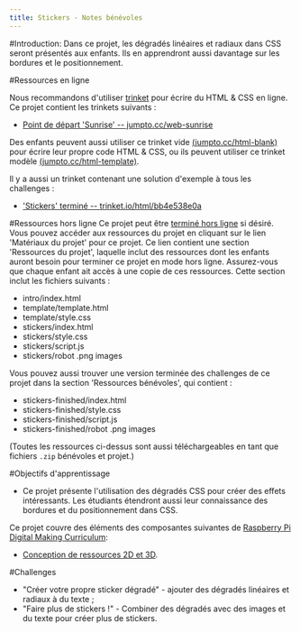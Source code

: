 ```yaml
---
title: Stickers - Notes bénévoles
---
```


#Introduction:
Dans ce projet, les dégradés linéaires et radiaux dans CSS seront présentés aux enfants. Ils en apprendront aussi davantage sur les bordures et le positionnement. 

#Ressources en ligne

Nous recommandons d'utiliser [trinket](https://trinket.io/) pour écrire du HTML & CSS en ligne. Ce projet contient les trinkets suivants :

+ [Point de départ 'Sunrise'  -- jumpto.cc/web-sunrise](http://jumpto.cc/web-sunrise)

Des enfants peuvent aussi utiliser ce trinket vide [(jumpto.cc/html-blank)](http://jumpto.cc/html-blank) pour écrire leur propre code HTML & CSS, ou ils peuvent utiliser ce trinket modèle [(jumpto.cc/html-template)](http://jumpto.cc/html-template).

Il y a aussi un trinket contenant une solution d'exemple à tous les challenges :

+ ['Stickers' terminé -- trinket.io/html/bb4e538e0a](https://trinket.io/html/bb4e538e0a)

#Ressources hors ligne
Ce projet peut être [terminé hors ligne](https://www.codeclubprojects.org/en-GB/resources/webdev-working-offline/) si désiré. Vous pouvez accéder aux ressources du projet en cliquant sur le lien 'Matériaux du projet' pour ce projet. Ce lien contient une section 'Ressources du projet', laquelle inclut des ressources dont les enfants auront besoin pour terminer ce projet en mode hors ligne. Assurez-vous que chaque enfant ait accès à une copie de ces ressources. Cette section inclut les fichiers suivants :

+ intro/index.html
+ template/template.html
+ template/style.css
+ stickers/index.html
+ stickers/style.css
+ stickers/script.js
+ stickers/robot .png images

Vous pouvez aussi trouver une version terminée des challenges de ce projet dans la section 'Ressources bénévoles', qui contient :

+ stickers-finished/index.html
+ stickers-finished/style.css
+ stickers-finished/script.js
+ stickers-finished/robot .png images


(Toutes les ressources ci-dessus sont aussi téléchargeables en tant que fichiers `.zip` bénévoles et projet.)

#Objectifs d'apprentissage
+ Ce projet présente l'utilisation des dégradés CSS pour créer des effets intéressants. Les étudiants étendront aussi leur connaissance des bordures et du positionnement dans CSS. 

Ce projet couvre des éléments des composantes suivantes de [Raspberry Pi Digital Making Curriculum](http://rpf.io/curriculum):

+ [Conception de ressources 2D et 3D](https://www.raspberrypi.org/curriculum/design/creator).

#Challenges
+ "Créer votre propre sticker dégradé" - ajouter des dégradés linéaires et radiaux à du texte ;
+ "Faire plus de stickers !" - Combiner des dégradés avec des images et du texte pour créer plus de stickers.
